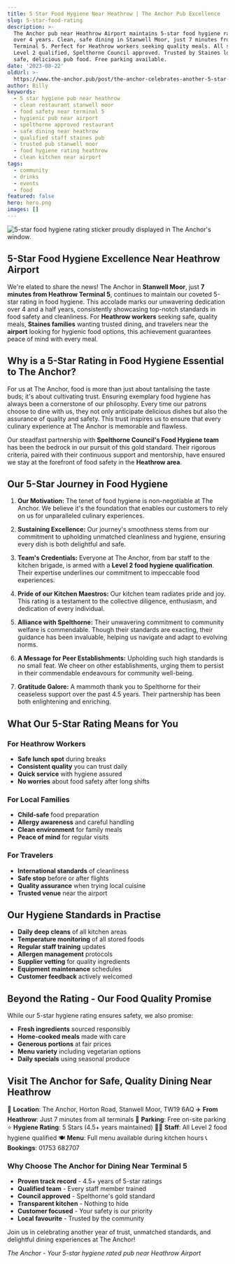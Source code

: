 ```yaml
---
title: 5 Star Food Hygiene Near Heathrow | The Anchor Pub Excellence
slug: 5-star-food-rating
description: >-
  The Anchor pub near Heathrow Airport maintains 5-star food hygiene rating for
  over 4 years. Clean, safe dining in Stanwell Moor, just 7 minutes from
  Terminal 5. Perfect for Heathrow workers seeking quality meals. All staff
  Level 2 qualified, Spelthorne Council approved. Trusted by Staines locals for
  safe, delicious pub food. Free parking available.
date: '2023-08-22'
oldUrl: >-
  https://www.the-anchor.pub/post/the-anchor-celebrates-another-5-star-rating-in-foo
author: Billy
keywords:
  - 5 star hygiene pub near heathrow
  - clean restaurant stanwell moor
  - food safety near terminal 5
  - hygienic pub near airport
  - spelthorne approved restaurant
  - safe dining near heathrow
  - qualified staff staines pub
  - trusted pub stanwell moor
  - food hygiene rating heathrow
  - clean kitchen near airport
tags:
  - community
  - drinks
  - events
  - food
featured: false
hero: hero.png
images: []
---
```


  

![5-star food hygiene rating sticker proudly displayed in The Anchor's window.](/content/blog/5-star-food-rating/hero.png)

## 5-Star Food Hygiene Excellence Near Heathrow Airport

We're elated to share the news! The Anchor in **Stanwell Moor**, just **7 minutes from Heathrow Terminal 5**, continues to maintain our coveted 5-star rating in food hygiene. This accolade marks our unwavering dedication over 4 and a half years, consistently showcasing top-notch standards in food safety and cleanliness. For **Heathrow workers** seeking safe, quality meals, **Staines families** wanting trusted dining, and travelers near the **airport** looking for hygienic food options, this achievement guarantees peace of mind with every meal.

  

## Why is a 5-Star Rating in Food Hygiene Essential to The Anchor?

For us at The Anchor, food is more than just about tantalising the taste buds; it's about cultivating trust. Ensuring exemplary food hygiene has always been a cornerstone of our philosophy. Every time our patrons choose to dine with us, they not only anticipate delicious dishes but also the assurance of quality and safety. This trust inspires us to ensure that every culinary experience at The Anchor is memorable and flawless.

Our steadfast partnership with **Spelthorne Council's Food Hygiene team** has been the bedrock in our pursuit of this gold standard. Their rigorous criteria, paired with their continuous support and mentorship, have ensured we stay at the forefront of food safety in the **Heathrow area**.

  

## Our 5-Star Journey in Food Hygiene

1.  **Our Motivation:** The tenet of food hygiene is non-negotiable at The Anchor. We believe it's the foundation that enables our customers to rely on us for unparalleled culinary experiences.
    
2.  **Sustaining Excellence:** Our journey's smoothness stems from our commitment to upholding unmatched cleanliness and hygiene, ensuring every dish is both delightful and safe.
    
3.  **Team's Credentials:** Everyone at The Anchor, from bar staff to the kitchen brigade, is armed with a **Level 2 food hygiene qualification**. Their expertise underlines our commitment to impeccable food experiences.
    
4.  **Pride of our Kitchen Maestros:** Our kitchen team radiates pride and joy. This rating is a testament to the collective diligence, enthusiasm, and dedication of every individual.
    
5.  **Alliance with Spelthorne:** Their unwavering commitment to community welfare is commendable. Though their standards are exacting, their guidance has been invaluable, helping us navigate and adapt to evolving norms.
    
6.  **A Message for Peer Establishments:** Upholding such high standards is no small feat. We cheer on other establishments, urging them to persist in their commendable endeavours for community well-being.
    
7.  **Gratitude Galore:** A mammoth thank you to Spelthorne for their ceaseless support over the past 4.5 years. Their partnership has been both enlightening and enriching.
    

## What Our 5-Star Rating Means for You

### For Heathrow Workers
- **Safe lunch spot** during breaks
- **Consistent quality** you can trust daily
- **Quick service** with hygiene assured
- **No worries** about food safety after long shifts

### For Local Families
- **Child-safe** food preparation
- **Allergy awareness** and careful handling
- **Clean environment** for family meals
- **Peace of mind** for regular visits

### For Travelers
- **International standards** of cleanliness
- **Safe stop** before or after flights
- **Quality assurance** when trying local cuisine
- **Trusted venue** near the airport

## Our Hygiene Standards in Practise

- **Daily deep cleans** of all kitchen areas
- **Temperature monitoring** of all stored foods
- **Regular staff training** updates
- **Allergen management** protocols
- **Supplier vetting** for quality ingredients
- **Equipment maintenance** schedules
- **Customer feedback** actively welcomed

## Beyond the Rating - Our Food Quality Promise

While our 5-star hygiene rating ensures safety, we also promise:
- **Fresh ingredients** sourced responsibly
- **Home-cooked meals** made with care
- **Generous portions** at fair prices
- **Menu variety** including vegetarian options
- **Daily specials** using seasonal produce

## Visit The Anchor for Safe, Quality Dining Near Heathrow

📍 **Location**: The Anchor, Horton Road, Stanwell Moor, TW19 6AQ
✈️ **From Heathrow**: Just 7 minutes from all terminals
🚗 **Parking**: Free on-site parking
⭐ **Hygiene Rating**: 5 Stars (4.5+ years maintained)
👨‍🍳 **Staff**: All Level 2 food hygiene qualified
🍽️ **Menu**: Full menu available during kitchen hours
📞 **Bookings**: 01753 682707

### Why Choose The Anchor for Dining Near Terminal 5

- **Proven track record** - 4.5+ years of 5-star ratings
- **Qualified team** - Every staff member trained
- **Council approved** - Spelthorne's gold standard
- **Transparent kitchen** - Nothing to hide
- **Customer focused** - Your safety is our priority
- **Local favourite** - Trusted by the community

Join us in celebrating another year of trust, unmatched standards, and delightful dining experiences at The Anchor!

*The Anchor - Your 5-star hygiene rated pub near Heathrow Airport*
